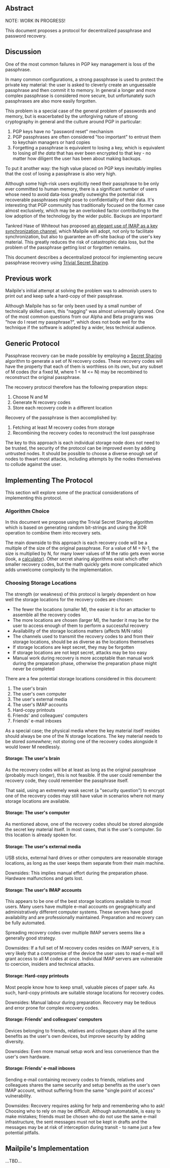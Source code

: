 ## Abstract

NOTE: WORK IN PROGRESS!

This document proposes a protocol for decentralized passphrase and password recovery.

## Discussion

One of the most common failures in PGP key management is loss of the passphrase.

In many common configurations, a strong passphrase is used to protect the private key material: the user is asked to cleverly create an unguessable passphrase and then commit it to memory. In general a longer and more complex passphrase is considered more secure, but unfortunately such passphrases are also more easily forgotten.

This problem is a special case of the general problem of passwords and memory, but is exacerbated by the unforgiving nature of strong cryptography in general and the culture around PGP in particular:

1. PGP keys have no "password reset" mechanism
2. PGP passphrases are often considered "too important" to entrust them to keychain managers or hard copies
3. Forgetting a passphrase is equivalent to losing a key, which is equivalent to losing *all the data* that has ever been encrypted to that key - no matter how diligent the user has been about making backups.

To put it another way: the high value placed on PGP keys inevitably implies that the cost of losing a passphrase is also very high.

Although some high-risk users explicitly need their passphrase to be only ever committed to human memory, there is a significant number of users whose need to avoid data-loss greatly outweighs the potential risk recoverable passphrases might pose to confidentiality of their data. It's interesting that PGP community has traditionally focused on the former case almost exclusively, which may be an overlooked factor contributing to the low adoption of the technology by the wider public. Backups are important!

Tankred Hase of Whiteout has proposed [an elegant use of IMAP as a key synchronization channel](https://github.com/whiteout-io/mail-html5/wiki/Secure-OpenPGP-Key-Pair-Synchronization-via-IMAP), which Mailpile will adopt, not only to facilitate synchronization, but also to guarantee an off-site backup of the user's key material. This greatly reduces the risk of catastrophic data loss, but the problem of the passphrase getting lost or forgotten remains.

This document describes a decentralized protocol for implementing secure passphrase recovery using [Trivial Secret Sharing](https://en.wikipedia.org/wiki/Secret_sharing#Trivial_secret_sharing).


## Previous work

Mailpile's initial attempt at solving the problem was to admonish users to print out and keep safe a hard-copy of their passphrase.

Although Mailpile has so far only been used by a small number of technically skilled users, this "nagging" was almost universally ignored.  One of the most common questions from our Alpha and Beta programs was "how do I reset my passphrase?", which does not bode well for the technique if the software is adopted by a wider, less technical audience.


## Generic Protocol

Passphrase recovery can be made possible by employing a [Secret Sharing](https://en.wikipedia.org/wiki/Secret_sharing) algorithm to generate a set of N recovery codes. These recovery codes will have the property that each of them is worthless on its own, but any subset of M codes (for a fixed M, where 1 < M <= N) may be recombined to reconstruct the original passphrase.

The recovery protocol therefore has the following preparation steps:

1. Choose N and M
2. Generate N recovery codes
3. Store each recovery code in a different location

Recovery of the passphrase is then accomplished by:

1. Fetching at least M recovery codes from storage
2. Recombining the recovery codes to reconstruct the lost passphrase

The key to this approach is each individual storage node does not need to be trusted, the security of the protocol can be improved even by adding untrusted nodes. It should be possible to choose a diverse enough set of nodes to thwart most attacks, including attempts by the nodes themselves to collude against the user.


## Implementing The Protocol

This section will explore some of the practical considerations of implementing this protocol.

### Algorithm Choice

In this document we propose using the Trivial Secret Sharing algorithm which is based on generating random bit-strings and using the XOR operation to combine them into recovery sets.

The main downside to this approach is each recovery code will be a multiple of the size of the original passphrase. For a value of M = N-1, the size is multiplied by N, for many lower values of M the ratio gets even worse (look, a [calculator](http://www.numberempire.com/combinatorialcalculator.php)). Other secret sharing algorithms exist which offer smaller recovery codes, but the math quickly gets more complicated which adds unwelcome complexity to the implementation.

### Choosing Storage Locations

The strength (or weakness) of this protocol is largely dependent on how well the storage locations for the recovery codes are chosen:

* The fewer the locations (smaller M), the easier it is for an attacker to assemble all the recovery codes
* The more locations are chosen (larger M), the harder it may be for the user to access enough of them to perform a successful recovery
* Availability of the storage locations matters (affects M/N ratio)
* The channels used to transmit the recovery codes to and from their storage locations, should be as diverse as the locations themselves
* If storage locations are kept secret, they may be forgotten
* If storage locations are not kept secret, attacks may be too easy
* Manual work during recovery is more acceptable than manual work during the preparation phase, otherwise the preparation phase might never be completed

There are a few potential storage locations considered in this document:

1. The user's brain
2. The user's own computer
3. The user's external media
4. The user's IMAP accounts
5. Hard-copy printouts
6. Friends' and colleagues' computers
7. Friends' e-mail inboxes

As a special case; the physical media where the key material itself resides should always be one of the N storage locations. The key material needs to be stored *somewhere*; not storing one of the recovery codes alongside it would lower M needlessly.

#### Storage: The user's brain

As the recovery codes will be at least as long as the original passphrase (probably much longer), this is not feasible. If the user could remember the recovery code, they could remember the passphrase itself.

That said, using an extremely weak secret (a "security question") to encrypt one of the recovery codes may still have value in scenarios where not many storage locations are available.

#### Storage: The user's computer

As mentioned above, one of the recovery codes should be stored alongside the secret key material itself. In most cases, that is the user's computer. So this location is already spoken for.

#### Storage: The user's external media

USB sticks, external hard drives or other computers are reasonable storage locations, as long as the user keeps them separate from their main machine. 

Downsides: This implies manual effort during the preparation phase. Hardware malfunctions and gets lost.

#### Storage: The user's IMAP accounts

This appears to be one of the best storage locations available to most users. Many users have multiple e-mail accounts on geographically and administratively different computer systems. These servers have good availability and are professionally maintained. Preparation and recovery can be fully automated.

Spreading recovery codes over multiple IMAP servers seems like a generally good strategy.

Downsides: If a full set of M recovery codes resides on IMAP servers, it is very likely that a compromise of the device the user uses to read e-mail will grant access to all M codes at once.  Individual IMAP servers are vulnerable to coercion, insiders and technical attacks.

#### Storage: Hard-copy printouts

Most people know how to keep small, valuable pieces of paper safe. As such, hard-copy printouts are suitable storage locations for recovery codes.

Downsides: Manual labour during preparation. Recovery may be tedious and error prone for complex recovery codes.

#### Storage: Friends' and colleagues' computers

Devices belonging to friends, relatives and colleagues share all the same benefits as the user's own devices, but improve security by adding diversity.

Downsides: Even more manual setup work and less convenience than the user's own hardware.

#### Storage: Friends' e-mail inboxes

Sending e-mail containing recovery codes to friends, relatives and colleagues shares the same security and setup benefits as the user's own IMAP account, without suffering from the same "single point of access" vulnerability.

Downsides: Recovery requires asking for help and remembering who to ask!  Choosing who to rely on may be difficult. Although automatable, is easy to make mistakes; friends must be chosen who do not use the same e-mail infrastructure, the sent messages must not be kept in drafts and the messages may be at risk of interception during transit - to name just a few potential pitfalls.


## Mailpile's Implementation

...TBD...




